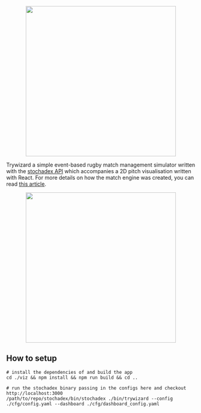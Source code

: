 <p align="center">
<img src="../viz/src/assets/trywizard-logo-animated.gif" width="400"/>
</p>

Trywizard a simple event-based rugby match management simulator written with the [stochadex API](https://github.com/umbralcalc/stochadex) which accompanies a 2D pitch visualisation written with React. For more details on how the match engine was created, you can read [this article](https://umbralcalc.github.io/posts/trywizard.html).

<p align="center">
<img src="../viz/src/assets/pitch-background.png" width="400"/>
</p>

## How to setup

```shell
# install the dependencies of and build the app
cd ./viz && npm install && npm run build && cd ..

# run the stochadex binary passing in the configs here and checkout http://localhost:3000
/path/to/repo/stochadex/bin/stochadex ./bin/trywizard --config ./cfg/config.yaml --dashboard ./cfg/dashboard_config.yaml 
```
